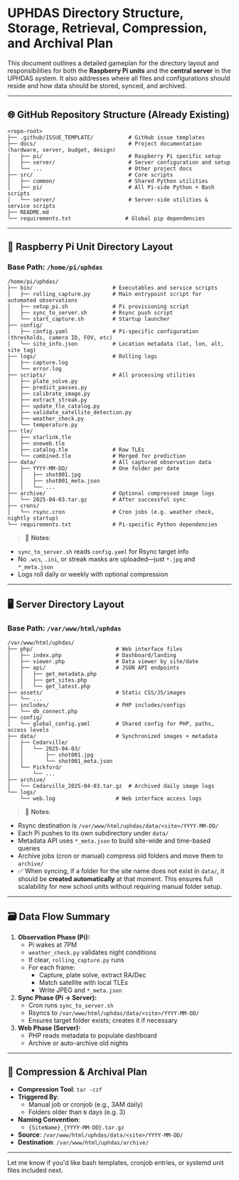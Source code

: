 # UPHDAS Directory Structure, Storage, Retrieval, Compression, and Archival Plan

This document outlines a detailed gameplan for the directory layout and responsibilities for both the **Raspberry Pi units** and the **central server** in the UPHDAS system. It also addresses where all files and configurations should reside and how data should be stored, synced, and archived.

---

## 🌐 GitHub Repository Structure (Already Existing)

```
<repo-root>
├── .github/ISSUE_TEMPLATE/           # GitHub issue templates
├── docs/                             # Project documentation (hardware, server, budget, design)
│   ├── pi/                           # Raspberry Pi specific setup
│   ├── server/                       # Server configuration and setup
│   └── ...                           # Other project docs
├── src/                              # Core scripts
│   ├── common/                       # Shared Python utilities
│   ├── pi/                           # All Pi-side Python + Bash scripts
│   └── server/                       # Server-side utilities & service scripts
├── README.md
└── requirements.txt                 # Global pip dependencies
```

---

## 🧠 Raspberry Pi Unit Directory Layout

### Base Path: `/home/pi/uphdas`

```
/home/pi/uphdas/
├── bin/                         # Executables and service scripts
│   ├── rolling_capture.py       # Main entrypoint script for automated observations
│   ├── setup_pi.sh              # Pi provisioning script
│   ├── sync_to_server.sh        # Rsync push script
│   └── start_capture.sh         # Startup launcher
├── config/
│   ├── config.yaml              # Pi-specific configuration (thresholds, camera ID, FOV, etc)
│   └── site_info.json           # Location metadata (lat, lon, alt, site tag)
├── logs/                        # Rolling logs
│   ├── capture.log
│   └── error.log
├── scripts/                     # All processing utilities
│   ├── plate_solve.py
│   ├── predict_passes.py
│   ├── calibrate_image.py
│   ├── extract_streak.py
│   ├── update_tle_catalog.py
│   ├── validate_satellite_detection.py
│   ├── weather_check.py
│   └── temperature.py
├── tle/
│   ├── starlink.tle
│   ├── oneweb.tle
│   ├── catalog.tle              # Raw TLEs
│   └── combined.tle             # Merged for prediction
├── data/                        # All captured observation data
│   ├── YYYY-MM-DD/              # One folder per date
│   │   ├── shot001.jpg
│   │   ├── shot001_meta.json
│   │   └── ...
├── archive/                     # Optional compressed image logs
│   └── 2025-04-03.tar.gz        # After successful sync
├── crons/
│   └── rsync.cron               # Cron jobs (e.g. weather check, nightly startup)
└── requirements.txt             # Pi-specific Python dependencies
```

> 📝 **Notes**:
- `sync_to_server.sh` reads `config.yaml` for Rsync target info
- No `.wcs`, `.ini`, or streak masks are uploaded—just `*.jpg` and `*_meta.json`
- Logs roll daily or weekly with optional compression

---

## 🖥️ Server Directory Layout

### Base Path: `/var/www/html/uphdas`

```
/var/www/html/uphdas/
├── php/                          # Web interface files
│   ├── index.php                 # Dashboard/landing
│   ├── viewer.php                # Data viewer by site/date
│   ├── api/                      # JSON API endpoints
│   │   ├── get_metadata.php
│   │   ├── get_sites.php
│   │   └── get_latest.php
├── assets/                       # Static CSS/JS/images
│   └── ...
├── includes/                     # PHP includes/configs
│   └── db_connect.php
├── config/
│   └── global_config.yaml        # Shared config for PHP, paths, access levels
├── data/                         # Synchronized images + metadata
│   ├── Cedarville/
│   │   └── 2025-04-03/
│   │       ├── shot001.jpg
│   │       └── shot001_meta.json
│   └── Pickford/
│       └── ...
├── archive/
│   └── Cedarville_2025-04-03.tar.gz  # Archived daily image logs
└── logs/
    └── web.log                   # Web interface access logs
```

> 📝 **Notes**:
- Rsync destination is `/var/www/html/uphdas/data/<site>/YYYY-MM-DD/`
- Each Pi pushes to its own subdirectory under `data/`
- Metadata API uses `*_meta.json` to build site-wide and time-based queries
- Archive jobs (cron or manual) compress old folders and move them to `archive/`
- ✅ When syncing, if a folder for the site name does not exist in `data/`, it should be **created automatically** at that moment. This ensures full scalability for new school units without requiring manual folder setup.

---

## 🗃️ Data Flow Summary

1. **Observation Phase (Pi):**
    - Pi wakes at 7PM
    - `weather_check.py` validates night conditions
    - If clear, `rolling_capture.py` runs
    - For each frame:
      - Capture, plate solve, extract RA/Dec
      - Match satellite with local TLEs
      - Write JPEG and `*_meta.json`
2. **Sync Phase (Pi → Server):**
    - Cron runs `sync_to_server.sh`
    - Rsyncs to `/var/www/html/uphdas/data/<site>/YYYY-MM-DD/`
    - Ensures target folder exists; creates it if necessary
3. **Web Phase (Server):**
    - PHP reads metadata to populate dashboard
    - Archive or auto-archive old nights

---

## 🧩 Compression & Archival Plan

- **Compression Tool**: `tar -czf`
- **Triggered By**:
  - Manual job or cronjob (e.g., 3AM daily)
  - Folders older than `N` days (e.g. 3)
- **Naming Convention**:
  - `{SiteName}_{YYYY-MM-DD}.tar.gz`
- **Source**: `/var/www/html/uphdas/data/<site>/YYYY-MM-DD/`
- **Destination**: `/var/www/html/uphdas/archive/`

---

Let me know if you'd like bash templates, cronjob entries, or systemd unit files included next.
